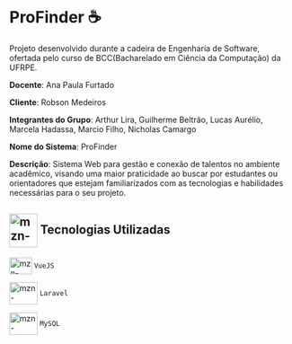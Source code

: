 # ProFinder ☕️

Projeto desenvolvido durante a cadeira de Engenharia de Software, ofertada pelo curso de BCC(Bacharelado em Ciência da Computação) da UFRPE.

**Docente**: Ana Paula Furtado

**Cliente**: Robson Medeiros

**Integrantes do Grupo**: Arthur Lira, Guilherme Beltrão, Lucas Aurélio, Marcela Hadassa, Marcio Filho, Nicholas Camargo

**Nome do Sistema**: ProFinder

**Descrição**: Sistema Web para gestão e conexão de talentos no ambiente acadêmico, visando uma maior praticidade ao buscar por estudantes ou orientadores que estejam familiarizados com as tecnologias e habilidades necessárias para o seu projeto.


 
##   <img align="center" alt="mzn-react" height="60" width="50" src="https://cdn.jsdelivr.net/gh/devicons/devicon@latest/icons/networkx/networkx-plain.svg" /> Tecnologias Utilizadas

 <img align="center" alt="mzn-react" height="30" width="40" src="https://cdn.jsdelivr.net/gh/devicons/devicon@latest/icons/vuejs/vuejs-original-wordmark.svg"/> `VueJS`
<br>

 <img align="center" alt="mzn-nodejs" height="40" width="50" src="https://cdn.jsdelivr.net/gh/devicons/devicon@latest/icons/laravel/laravel-original.svg"> `Laravel`
 <br>
 
<img align="center" alt="mzn-nodejs" height="40" width="50" src="https://cdn.jsdelivr.net/gh/devicons/devicon@latest/icons/mysql/mysql-original.svg"/> `MySQL`
          
         
          
